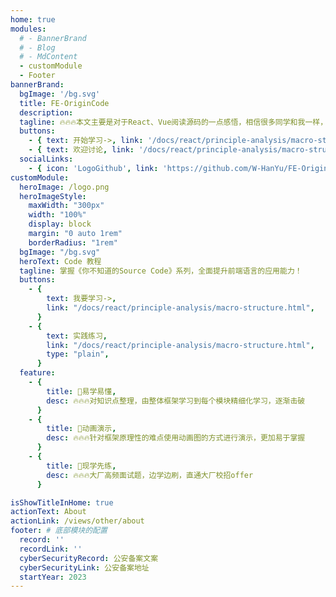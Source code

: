 ```yaml
---
home: true
modules:
  # - BannerBrand
  # - Blog
  # - MdContent
  - customModule
  - Footer
bannerBrand:
  bgImage: '/bg.svg'
  title: FE-OriginCode
  description:
  tagline: 🔥🔥🔥本文主要是对于React、Vue阅读源码的一点感悟，相信很多同学和我一样，刚开始阅读源码，一头雾水，不知从何看起，那么本文🔥🔥🔥帮助更多热爱前端的同学可以更好的理解框架(Framwork)，在开发中巧妙灵活的应用，体会框架的设计模式以及快速的阅读源码🔥🔥🔥
  buttons:
    - { text: 开始学习->, link: '/docs/react/principle-analysis/macro-structure' }
    - { text: 欢迎讨论, link: '/docs/react/principle-analysis/macro-structure', type: 'plain' }
  socialLinks:
    - { icon: 'LogoGithub', link: 'https://github.com/W-HanYu/FE-Origincode' }
customModule:
  heroImage: /logo.png
  heroImageStyle:
    maxWidth: "300px"
    width: "100%"
    display: block
    margin: "0 auto 1rem"
    borderRadius: "1rem"
  bgImage: "/bg.svg"
  heroText: Code 教程
  tagline: 掌握《你不知道的Source Code》系列，全面提升前端语言的应用能力！
  buttons:
    - {
        text: 我要学习->,
        link: "/docs/react/principle-analysis/macro-structure.html",
      }
    - {
        text: 实践练习,
        link: "/docs/react/principle-analysis/macro-structure.html",
        type: "plain",
      }
  feature:
    - {
        title: 🎉易学易懂,
        desc: 🔥🔥🔥对知识点整理，由整体框架学习到每个模块精细化学习，逐渐击破
      }
    - {
        title: 💎动画演示,
        desc: 🔥🔥🔥针对框架原理性的难点使用动画图的方式进行演示，更加易于掌握
      }
    - {
        title: 🚀现学先练,
        desc: 🔥🔥🔥大厂高频面试题，边学边刷，直通大厂校招offer
      }

isShowTitleInHome: true
actionText: About
actionLink: /views/other/about
footer: # 底部模块的配置
  record: ''
  recordLink: ''
  cyberSecurityRecord: 公安备案文案
  cyberSecurityLink: 公安备案地址
  startYear: 2023
---
```

